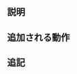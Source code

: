 <!--issueの修正をする場合は必ず[Closes #`issue番号`]を先頭行に記入してください-->

## 説明

<!--簡単な説明を記入してください。-->

## 追加される動作

<!--このPRによって追加される動作を説明してください-->

## 追記
